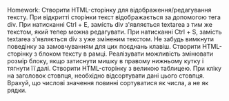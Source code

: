 Homework: Створити HTML-сторінку для відображення/редагування тексту. При відкритті сторінки текст відображається за допомогою тега div. При натисканні Ctrl + E, замість div з'являється textarea з тим же текстом, який тепер можна редагувати. При натисканні Ctrl + S, замість textarea з'являється div з уже зміненим текстом. Не забудь вимкнути поведінку за замовчуванням для цих поєднань клавіш.
Створити HTML-сторінку з блоком тексту в рамці. Реалізувати можливість змінювати розмір блоку, якщо затиснути мишку в правому нижньому кутку і тягнути її далі.
Створити HTML-сторінку з великою таблицею. При кліку на заголовок стовпця, необхідно відсортувати дані цього стовпця. Врахуй, що числові значення повинні сортуватися як числа, а не як рядки.